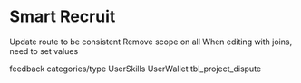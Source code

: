 # Smart Recruit

Update route to be consistent
Remove scope on all
When editing with joins, need to set values

feedback categories/type
UserSkills
UserWallet
tbl_project_dispute